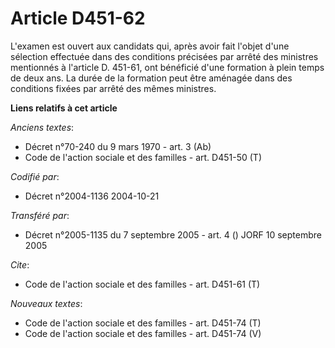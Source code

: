 # Article D451-62

L'examen est ouvert aux candidats qui, après avoir fait l'objet d'une sélection effectuée dans des conditions précisées par
arrêté des ministres mentionnés à l'article D. 451-61, ont bénéficié d'une formation à plein temps de deux ans. La durée de
la formation peut être aménagée dans des conditions fixées par arrêté des mêmes ministres.

**Liens relatifs à cet article**

_Anciens textes_:

  - Décret n°70-240 du 9 mars 1970 - art. 3 (Ab)
  - Code de l'action sociale et des familles - art. D451-50 (T)

_Codifié par_:

  - Décret n°2004-1136 2004-10-21

_Transféré par_:

  - Décret n°2005-1135 du 7 septembre 2005 - art. 4 () JORF 10 septembre 2005

_Cite_:

  - Code de l'action sociale et des familles - art. D451-61 (T)

_Nouveaux textes_:

  - Code de l'action sociale et des familles - art. D451-74 (T)
  - Code de l'action sociale et des familles - art. D451-74 (V)
